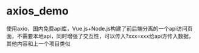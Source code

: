 # axios_demo
使用axio，国内免费api库，Vue.js+Node.js构建了前后端分离的一个api访问页面，不需要本地api，同时增强了交互性，可以传入?xxx=xxx给api方传入数据，其他内容和上一个项目类似
